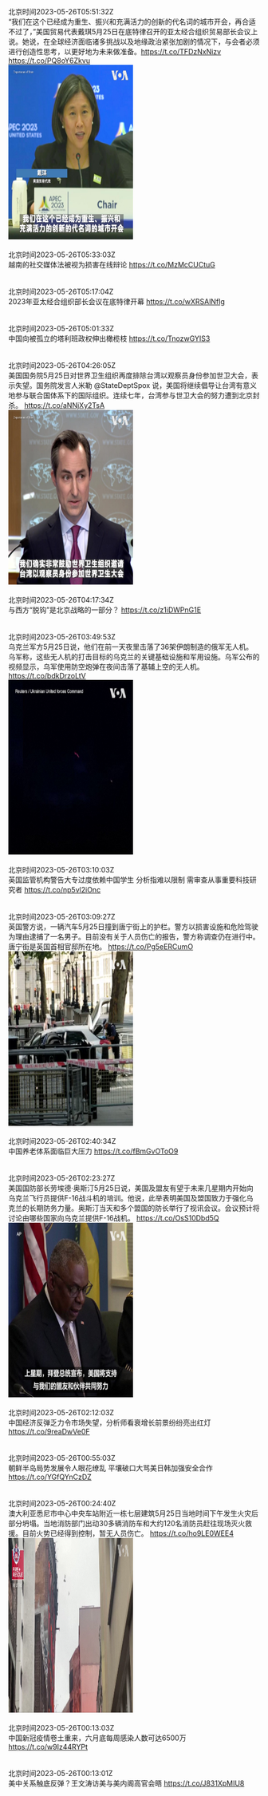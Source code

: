 北京时间2023-05-26T05:51:32Z<br>“我们在这个已经成为重生、振兴和充满活力的创新的代名词的城市开会，再合适不过了，”美国贸易代表戴琪5月25日在底特律召开的亚太经合组织贸易部长会议上说。她说，在全球经济面临诸多挑战以及地缘政治紧张加剧的情况下，与会者必须进行创造性思考，以更好地为未来做准备。https://t.co/TFDzNxNizv https://t.co/PQ8oY6Zkvu<br><img src='/temp/video/2023/u-Month-5/ay-Day-26/VOAChinese/1661852525547634688_0.jpg' width='250' height='350'><br><br>北京时间2023-05-26T05:33:03Z<br>越南的社交媒体法被视为损害在线辩论 https://t.co/MzMcCUCtuG<br><br><br>北京时间2023-05-26T05:17:04Z<br>2023年亚太经合组织部长会议在底特律开幕 https://t.co/wXRSAlNfIg<br><br><br>北京时间2023-05-26T05:01:33Z<br>中国向被孤立的塔利班政权伸出橄榄枝 https://t.co/TnozwGYIS3<br><br><br>北京时间2023-05-26T04:26:05Z<br>美国国务院5月25日对世界卫生组织再度排除台湾以观察员身份参加世卫大会，表示失望。国务院发言人米勒 @StateDeptSpox 说，美国将继续倡导让台湾有意义地参与联合国体系下的国际组织。连续七年，台湾参与世卫大会的努力遭到北京封杀。 https://t.co/aNNjXy2TsA<br><img src='/temp/video/2023/u-Month-5/ay-Day-26/VOAChinese/1661831020264472576_0.jpg' width='250' height='350'><br><br>北京时间2023-05-26T04:17:34Z<br>与西方“脱钩”是北京战略的一部分？ https://t.co/z1iDWPnG1E<br><br><br>北京时间2023-05-26T03:49:53Z<br>乌克兰军方5月25日说，他们在前一天夜里击落了36架伊朗制造的俄军无人机。乌军称，这些无人机的打击目标的乌克兰的关键基础设施和军用设施。乌军公布的视频显示，乌军使用防空炮弹在夜间击落了基辅上空的无人机。 https://t.co/bdkDrzoLtV<br><img src='/temp/video/2023/u-Month-5/ay-Day-26/VOAChinese/1661821910626496512_0.jpg' width='250' height='350'><br><br>北京时间2023-05-26T03:10:03Z<br>英国监管机构警告大专过度依赖中国学生 分析指难以限制 需审查从事重要科技研究者 https://t.co/np5vl2iOnc<br><br><br>北京时间2023-05-26T03:09:27Z<br>英国警方说，一辆汽车5月25日撞到唐宁街上的护栏。警方以损害设施和危险驾驶为理由逮捕了一名男子。目前没有关于人员伤亡的报告，警方称调查仍在进行中。唐宁街是英国首相官邸所在地。 https://t.co/Pg5eERCumO<br><img src='/temp/video/2023/u-Month-5/ay-Day-26/VOAChinese/1661811735513411585_0.jpg' width='250' height='350'><br><br>北京时间2023-05-26T02:40:34Z<br>中国养老体系面临巨大压力 https://t.co/fBmGvOToO9<br><br><br>北京时间2023-05-26T02:23:27Z<br>美国国防部长劳埃德·奥斯汀5月25日说，美国及盟友有望于未来几星期内开始向乌克兰飞行员提供F-16战斗机的培训。他说，此举表明美国及盟国致力于强化乌克兰的长期防务力量。奥斯汀当天和多个盟国的防长举行了视讯会议。会议预计将讨论由哪些国家向乌克兰提供F-16战机。 https://t.co/OsS10Dbd5Q<br><img src='/temp/video/2023/u-Month-5/ay-Day-26/VOAChinese/1661800159741718528_0.jpg' width='250' height='350'><br><br>北京时间2023-05-26T02:12:03Z<br>中国经济反弹乏力令市场失望，分析师看衰增长前景纷纷亮出红灯 https://t.co/9reaDwVe0F<br><br><br>北京时间2023-05-26T00:55:03Z<br>朝鲜半岛局势发展令人眼花缭乱 平壤破口大骂美日韩加强安全合作 https://t.co/YGfQYnCzDZ<br><br><br>北京时间2023-05-26T00:24:40Z<br>澳大利亚悉尼市中心中央车站附近一栋七层建筑5月25日当地时间下午发生火灾后部分坍塌。当地消防部门出动30多辆消防车和大约120名消防员赶往现场灭火救援。目前火势已经得到控制，暂无人员伤亡。 https://t.co/ho9LE0WEE4<br><img src='/temp/video/2023/u-Month-5/ay-Day-26/VOAChinese/1661770267218018304_0.jpg' width='250' height='350'><br><br>北京时间2023-05-26T00:13:03Z<br>中国新冠疫情卷土重来，六月底每周感染人数可达6500万 https://t.co/w9Iz44RYPt<br><br><br>北京时间2023-05-26T00:13:01Z<br>美中关系触底反弹？王文涛访美与美内阁高官会晤 https://t.co/J831XpMIU8<br><br><br>